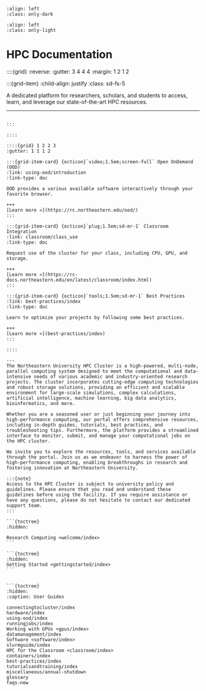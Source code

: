 <!--#  NEU's HPC Docs-->
```{image} images/NU_logo_white.png
:align: left
:class: only-dark
```

```{image} images/NU_logo_black.png
:align: left
:class: only-light
```

# HPC Documentation
::::{grid}
:reverse:
:gutter: 3 4 4 4
:margin: 1 2 1 2

:::{grid-item}
:child-align: justify
:class: sd-fs-5

A dedicated platform for researchers, scholars, and students to access, learn, and leverage our state-of-the-art HPC resources.

---
````{div}

:::

::::

::::{grid} 1 2 2 3
:gutter: 1 1 1 2

:::{grid-item-card} {octicon}`video;1.5em;screen-full` Open OnDemand (OOD)
:link: using-ood/introduction
:link-type: doc

OOD provides a various available software interactively through your favorite browser.

+++
[Learn more »](https://rc.northeastern.edu/ood/)
:::

:::{grid-item-card} {octicon}`plug;1.5em;sd-mr-1` Classroom Integration
:link: classroom/class_use
:link-type: doc

Request use of the cluster for your class, including CPU, GPU, and storage.

+++
[Learn more »](https://rc-docs.northeastern.edu/en/latest/classroom/index.html)
:::

:::{grid-item-card} {octicon}`tools;1.5em;sd-mr-1` Best Practices
:link: best-practices/index
:link-type: doc

Learn to optimize your projects by following some best practices.

+++
[Learn more »](best-practices/index)
:::

::::

---
The Northeastern University HPC Cluster is a high-powered, multi-node, parallel computing system designed to meet the computational and data-intensive needs of various academic and industry-oriented research projects. The cluster incorporates cutting-edge computing technologies and robust storage solutions, providing an efficient and scalable environment for large-scale simulations, complex calculations, artificial intelligence, machine learning, big data analytics, bioinformatics, and more.

Whether you are a seasoned user or just beginning your journey into high-performance computing, our portal offers comprehensive resources, including in-depth guides, tutorials, best practices, and troubleshooting tips. Furthermore, the platform provides a streamlined interface to monitor, submit, and manage your computational jobs on the HPC cluster.

We invite you to explore the resources, tools, and services available through the portal. Join us as we endeavor to harness the power of high-performance computing, enabling breakthroughs in research and fostering innovation at Northeastern University.

:::{note}
Access to the HPC Cluster is subject to university policy and guidelines. Please ensure that you read and understand these guidelines before using the facility. If you require assistance or have any questions, please do not hesitate to contact our dedicated support team.
:::

```{toctree}
:hidden:

Research Computing <welcome/index>
```

```{toctree}
:hidden:
Getting Started <gettingstarted/index>
```


```{toctree}
:hidden:
:caption: User Guides

connectingtocluster/index
hardware/index
using-ood/index
runningjobs/index
Working with GPUs <gpus/index>
datamanagement/index
Software <software/index>
slurmguide/index
HPC for the Classroom <classroom/index>
containers/index
best-practices/index
tutorialsandtraining/index
miscellaneous/annual-shutdown
glossary
faqs-new
